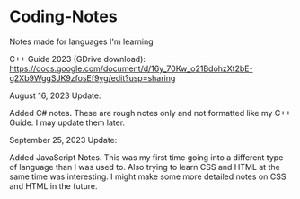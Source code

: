 # Coding-Notes
Notes made for languages I'm learning

C++ Guide 2023 (GDrive download):
https://docs.google.com/document/d/16y_70Kw_o21BdohzXt2bE-g2Xb9WggSJK9zfosEf9yg/edit?usp=sharing

August 16, 2023 Update:

Added C# notes.  These are rough notes only and not formatted like my C++ Guide. I may update them later.

September 25, 2023 Update:

Added JavaScript Notes.  This was my first time going into a different type of language than I was used to.
Also trying to learn CSS and HTML at the same time was interesting. I might make some more detailed notes on
CSS and HTML in the future.
